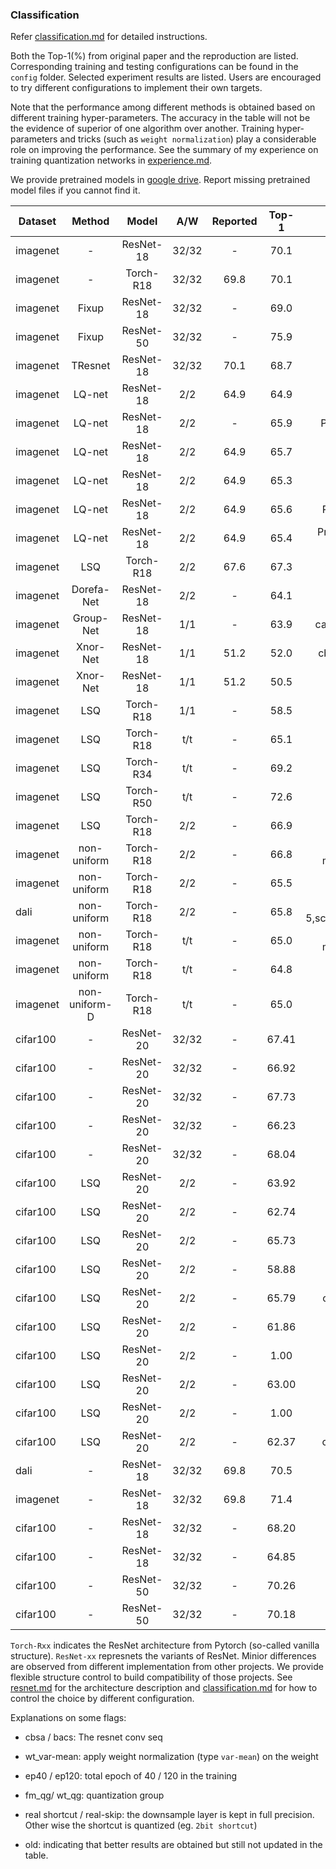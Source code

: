 
### Classification

Refer [classification.md](./classification.md) for detailed instructions.

Both the Top-1(\%) from original paper and the reproduction are listed. Corresponding training and testing configurations can be found in the `config` folder. Selected experiment results are listed. Users are encouraged to try different configurations to implement their own targets.

Note that the performance among different methods is obtained based on different training hyper-parameters. The accuracy in the table will not be the evidence of superior of one algorithm over another. Training hyper-parameters and tricks (such as `weight normalization`) play a considerable role on improving the performance. See the summary of my experience on training quantization networks in [experience.md](./experience.md).

We provide pretrained models in [google drive](https://drive.google.com/drive/folders/1vwxth9UB8AMbYP7cJxaWE9S0z9fueZ5J?usp=sharing). Report missing pretrained model files if you cannot find it. 

Dataset | Method | Model | A/W | Reported | Top-1  | Flags | Config
--- |:---:|:---:|:---:|:---:|:---:|:---:|:---:
imagenet | - | ResNet-18 | 32/32 | - | 70.1 | PreBN,bacs | [File](../config/config.dorefa.eval.imagenet.fp.resnet18)
imagenet | - | Torch-R18 | 32/32 | 69.8 | 70.1 | Pytorch-official |[File](../config/config.dorefa.eval.imagenet.fp.torch-resnet18)
imagenet | Fixup | ResNet-18 | 32/32 | - | 69.0 | fixup,cbsa,mixup=0.7 | [File](../config/)
imagenet | Fixup | ResNet-50 | 32/32 | - | 75.9 | fixup,cbsa,mixup=0.7 | [File](../config/config.fixup.eval.imagenet.fp.resnet50)
imagenet | TResnet | ResNet-18 | 32/32 | 70.1 | 68.7 | PreBN,bacs,TResNetStem | [File](../config/config.TResNet.eval.dali.fp.resnet18)
imagenet | LQ-net | ResNet-18 | 2/2 | 64.9 | 64.9 | PreBN,bacs, ep120 (old)  | [File](../config/config.lq-net.eval.dali.2bit.resnet18)
imagenet | LQ-net | ResNet-18 | 2/2 | - | 65.9 | PreBN,bacs,fm_qg=8, ep120 (old) | [File](../config/config.lq-net.eval.dali.2bit.resnet18-fg8)
imagenet | LQ-net | ResNet-18 | 2/2 | 64.9 | 65.7 | PreBN,bacs, ep120 | [File](../config/config.lq-net.finetune.dali.2bit.resnet18-baseline-sgdr)
imagenet | LQ-net | ResNet-18 | 2/2 | 64.9 | 65.3 | PreBN,bacs,wt_mean-var, ep40
imagenet | LQ-net | ResNet-18 | 2/2 | 64.9 | 65.6 | PreBN,bacs,wt_mean-var, ep120 | [File](../config/config.lq-net.finetune.dali.2bit.resnet18-wt-norm)
imagenet | LQ-net | ResNet-18 | 2/2 | 64.9 | 65.4 | PreBN,bacs,wt_mean-var,wt_gq=1, ep120
imagenet | LSQ | Torch-R18 | 2/2 | 67.6 | 67.3 | vanilla resnet(paper use pre act) | [File](../config/config.lsq.eval.imagenet.2bit.torch-resnet18)
imagenet | Dorefa-Net | ResNet-18 | 2/2 | - | 64.1 | PreBN,bacs  | [File](../config/config.dorefa.eval.imagenet.2bit.resnet18)
imagenet | Group-Net | ResNet-18 | 1/1 | - | 63.9 | cabs,bireal,base=5,without-softgate | [File](../config/config.group-net.eval.imagenet.bin.resnet18.base5.cabs)
imagenet | Xnor-Net | ResNet-18 | 1/1 | 51.2 | 52.0 | cbsa,fm_triangle,wt_pass,No-ReLU | [File](../config/config.xnor.train-strach.dali.bin.resnet18-triangle-pass)
imagenet | Xnor-Net | ResNet-18 | 1/1 | 51.2 | 50.5 | cbsa,fm_STE,wt_pass,No-ReLU
imagenet | LSQ | Torch-R18 | 1/1 | - | 58.5 | ReLU,wt-var-mean,wtg=1
imagenet | LSQ | Torch-R18 | t/t | - | 65.1 | wd2.5e-5,wt_qg=1_var-mean,ns,ds,sgd_0,fp32,ep90
imagenet | LSQ | Torch-R34 | t/t | - | 69.2 | wd2.5e-5,wt_qg=1_var-mean,ns,ds,sgd_0,fp32,ep90
imagenet | LSQ | Torch-R50 | t/t | - | 72.6 | wd2.5e-5,wt_qg=1_var-mean,ns,ds,sgd_0,fp32,ep90
imagenet | LSQ | Torch-R18 | 2/2 | - | 66.9 | wd2.5e-5,wt_qg=1_var-mean,ns,ds,sgd_0,fp32,ep90
imagenet | non-uniform | Torch-R18 | 2/2 | - | 66.8 | wd2.5e-5,sc3.0,wt_qg=1_var-mean,ns,ds,clrd,sgd_0,fp32,ep90
imagenet | non-uniform | Torch-R18 | 2/2 | - | 65.5 | wd2e-5,sc3.0,wt_qg=1_var-mean,ns,ds,sgd_2,fp32,ep40
dali | non-uniform | Torch-R18 | 2/2 | - | 65.8 | wd2e-5,sc3.0,wt_qg=1,ns,ds,sgd_2,fp16,ep40
imagenet | non-uniform  | Torch-R18 | t/t | - | 65.0 | wd2.5e-5,wt_qg=1_var-mean,ns,ds,clrd,sgd_0,fp32,ep90
imagenet | non-uniform | Torch-R18 | t/t | - | 64.8 | wd2.5e-5,wt_qg=1_var-mean,ns,ds,sgd_0,fp32,ep90
imagenet | non-uniform-D | Torch-R18 | t/t | - | 65.0 | wd2.5e-5,wt_qg=1_var-mean,ns,ds,clr_wd2.5e-5,sgd_0,fp32,ep90
cifar100 |  - | ResNet-20 | 32/32 | - | 67.41 | cbsa, ldn, baseline
cifar100 |  - | ResNet-20 | 32/32 | - | 66.92 | cbsa, ldn, order c
cifar100 |  - | ResNet-20 | 32/32 | - | 67.73 | cbsa, ldn, order cb
cifar100 |  - | ResNet-20 | 32/32 | - | 66.23 | cbsa, ldn, order ca
cifar100 |  - | ResNet-20 | 32/32 | - | 68.04 | cbsa, ldn, order cba
cifar100 |  LSQ | ResNet-20 | 2/2 | - | 63.92 | cbsa, ldq, baseline, real shortcut
cifar100 |  LSQ | ResNet-20 | 2/2 | - | 62.74 | cbsa, ldq, order c, real shortcut
cifar100 |  LSQ | ResNet-20 | 2/2 | - | 65.73 | cbsa, ldq, order cb, real shortcut
cifar100 |  LSQ | ResNet-20 | 2/2 | - | 58.88 | cbsa, ldq, order ca, real shortcut
cifar100 |  LSQ | ResNet-20 | 2/2 | - | 65.79 | cbsa, ldq, order cba, real shortcut
cifar100 |  LSQ | ResNet-20 | 2/2 | - | 61.86 | cbsa, ldq, baseline, 2bit shortcut
cifar100 |  LSQ | ResNet-20 | 2/2 | - |  1.00 | cbsa, ldq, order c, 2bit shortcut
cifar100 |  LSQ | ResNet-20 | 2/2 | - | 63.00 | cbsa, ldq, order cb, 2bit shortcut
cifar100 |  LSQ | ResNet-20 | 2/2 | - |  1.00 | cbsa, ldq, order ca, 2bit shortcut
cifar100 |  LSQ | ResNet-20 | 2/2 | - | 62.37 | cbsa, ldq, order cba, 2bit shortcut
dali | - | ResNet-18 | 32/32 | 69.8 | 70.5 | cbsa, ldn, order cb, fp16, sgd_2
imagenet |  - | ResNet-18 | 32/32 | 69.8 | 71.4 | cbsa, ldn, order cb, fp32, sgd_2
cifar100 |  - | ResNet-18 | 32/32 | - | 68.20 | cbsa,baseline
cifar100 |  - | ResNet-18 | 32/32 | - | 64.85 | cbsa,prone,npd,keepdim,postbn
cifar100 |  - | ResNet-50 | 32/32 | - | 70.26 | cbsa,baseline
cifar100 |  - | ResNet-50 | 32/32 | - | 70.18 | cbsa,prone,npd,keepdim,postbn

`Torch-Rxx` indicates the ResNet architecture from Pytorch (so-called vanilla structure). `ResNet-xx` represnets the variants of ResNet. Minior differences are observed from different implementation from other projects. We provide flexible structure control to build compatibility of those projects. See [resnet.md](./resnet.md) for the architecture description and [classification.md](./classification.md) for how to control the choice by different configuration.

Explanations on some flags:

- cbsa / bacs:
  The resnet conv seq
  
- wt_var-mean:
  apply weight normalization (type `var-mean`) on the weight
  
- ep40 / ep120:
  total epoch of 40 / 120 in the training
  
- fm_qg/ wt_qg:
  quantization group
  
- real shortcut / real-skip: the downsample layer is kept in full precision. Other wise the shortcut is quantized (eg. `2bit shortcut`)

- old:  indicating that better results are obtained but still not updated in the table.

